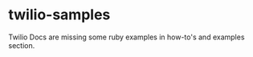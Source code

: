 twilio-samples
==============

Twilio Docs are missing some ruby examples in how-to's and examples section.
